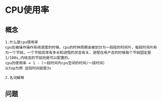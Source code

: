 # CPU使用率

## 概念
    1.什么是cpu使用率
    cpu在被操作操作系统调度的时候，cpu的时钟周期会被划分为一段段的时间片，每段时间片称为一个节拍，一个节拍具体有多长和进程的状态有关，进程在用户态的时候每个节拍固定是1/100s,内核态的节拍则是可以配置的。
    cpu的使用率 = 1 -（一段时间内cpu空闲的时间/一段时间）
    以top为例 这段时间就是3s

    2.名词解释
## 问题
   